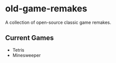 # old-game-remakes
A collection of open-source classic game remakes.
## Current Games
- Tetris
- Minesweeper
